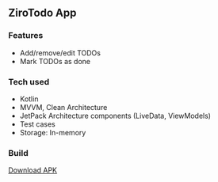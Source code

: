 ## ZiroTodo App

### Features
- Add/remove/edit TODOs
- Mark TODOs as done

### Tech used
- Kotlin
- MVVM, Clean Architecture
- JetPack Architecture components (LiveData, ViewModels)
- Test cases
- Storage: In-memory

### Build
[Download APK](https://github.com/shahzar/TodoApp/blob/master/app/release/app-release.apk)

